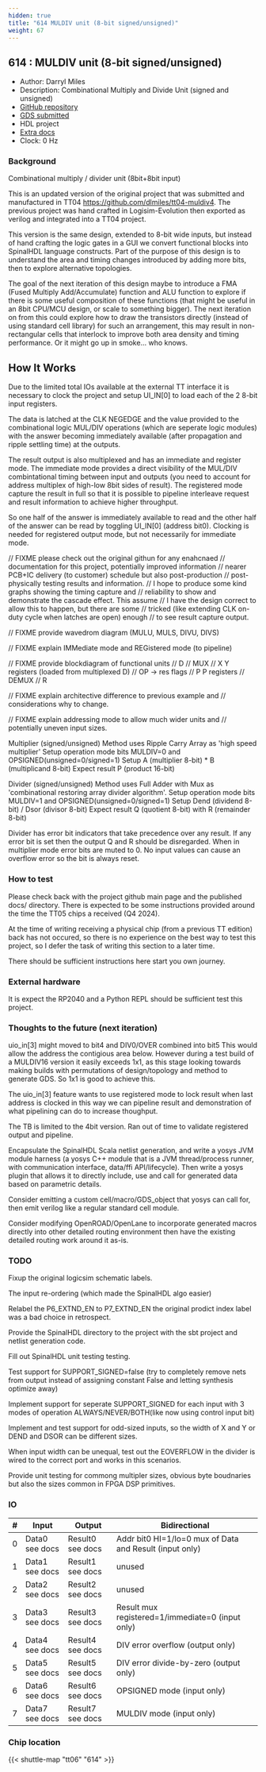 ```yaml
---
hidden: true
title: "614 MULDIV unit (8-bit signed/unsigned)"
weight: 67
---
```


## 614 : MULDIV unit (8-bit signed/unsigned)

* Author: Darryl Miles
* Description: Combinational Multiply and Divide Unit (signed and unsigned)
* [GitHub repository](https://github.com/dlmiles/tt06-muldiv8)
* [GDS submitted](https://github.com/dlmiles/tt06-muldiv8/actions/runs/8743393425)
* HDL project
* [Extra docs](None)
* Clock: 0 Hz

<!---

This file is used to generate your project datasheet. Please fill in the information below and delete any unused
sections.

You can also include images in this folder and reference them in the markdown. Each image must be less than
512 kb in size, and the combined size of all images must be less than 1 MB.
-->


### Background

Combinational multiply / divider unit (8bit+8bit input)

This is an updated version of the original project that was submitted and
manufactured in TT04 https://github.com/dlmiles/tt04-muldiv4.  The previous
project was hand crafted in Logisim-Evolution then exported as verilog and
integrated into a TT04 project.

This version is the same design, extended to 8-bit wide inputs, but instead
of hand crafting the logic gates in a GUI we convert functional blocks into
SpinalHDL language constructs.  Part of the purpose of this design is to
understand the area and timing changes introduced by adding more bits, then
to explore alternative topologies.

The goal of the next iteration of this design maybe to introduce a FMA
(Fused Multiply Add/Accumulate) function and ALU function to explore if
there is some useful composition of these functions (that might be useful
in an 8bit CPU/MCU design, or scale to something bigger).  The next
iteration on from this could explore how to draw the transistors directly
(instead of using standard cell library) for such an arrangement, this may
result in non-rectangular cells that interlock to improve both area density
and timing performance.  Or it might go up in smoke... who knows.

## How It Works

Due to the limited total IOs available at the external TT interface it is
necessary to clock the project and setup UI_IN[0] to load each of the 2
8-bit input registers.

The data is latched at the CLK NEGEDGE and the value provided to the
combinational logic MUL/DIV operations (which are seperate logic modules)
with the answer becoming immediately available (after propagation and
ripple settling time) at the outputs.

The result output is also multiplexed and has an immediate and register
mode.  The immediate mode provides a direct visibility of the MUL/DIV
combintational timing between input and outputs (you need to account for
address multiplex of high-low 8bit sides of result).  The registered mode
capture the result in full so that it is possible to pipeline interleave
request and result information to achieve higher throughput.

So one half of the answer is immediately available to read and the other
half of the answer can be read by toggling UI_IN[0] (address bit0).
Clocking is needed for registered output mode, but not necessarily for
immediate mode.

// FIXME please check out the original githun for any enahcnaed
// documentation for this project, potentially improved information
// nearer PCB+IC delivery (to customer) schedule but also post-production
// post-physically testing results and information.
// I hope to produce some kind graphs showing the timing capture and
// reliability to show and demonstrate the cascade effect.  This assume
// I have the design correct to allow this to happen, but there are some
// tricked (like extending CLK on-duty cycle when latches are open) enough
// to see result capture output.

// FIXME provide wavedrom diagram (MULU, MULS, DIVU, DIVS)

// FIXME explain IMMediate mode and REGistered mode (to pipeline)

// FIXME provide blockdiagram of functional units
//    D
//   MUX
//   X Y registers (loaded from multiplexed D)
//    OP -> res flags
//   P P registers
//  DEMUX
//    R

// FIXME explain architective difference to previous example and
// considerations why to change.

// FIXME explain addressing mode to allow much wider units and
//  potentially uneven input sizes.

Multiplier (signed/unsigned)
Method uses Ripple Carry Array as 'high speed multiplier'
Setup operation mode bits MULDIV=0 and OPSIGNED(unsigned=0/signed=1)
Setup A (multiplier 8-bit) * B (multiplicand 8-bit)
Expect result P (product 16-bit)

Divider (signed/unsigned)
Method uses Full Adder with Mux as 'combinational restoring array divider algorithm'.
Setup operation mode bits MULDIV=1 and OPSIGNED(unsigned=0/signed=1)
Setup Dend (dividend 8-bit) / Dsor (divisor 8-bit)
Expect result Q (quotient 8-bit) with R (remainder 8-bit)

Divider has error bit indicators that take precedence over any result.
If any error bit is set then the output Q and R should be disregarded.
When in multiplier mode error bits are muted to 0.
No input values can cause an overflow error so the bit is always reset.

### How to test

Please check back with the project github main page and the published
docs/ directory.  There is expected to be some instructions provided
around the time the TT05 chips a received (Q4 2024).

At the time of writing receiving a physical chip (from a previous TT
edition) back has not occured, so there is no experience on the best
way to test this project, so I defer the task of writing this section
to a later time.

There should be sufficient instructions here start you own journey.

### External hardware

It is expect the RP2040 and a Python REPL should be sufficient test this
project.

### Thoughts to the future (next iteration)

uio_in[3] might moved to bit4 and DIV0/OVER combined into bit5
This would allow the address the contigious area below.
However during a test build of a MULDIV16 version it easily exceeds 1x1, as
this stage looking towards making builds with permutations of
design/topology and method to generate GDS.  So 1x1 is good to achieve this.

The uio_in[3] feature wants to use registered mode to lock result when last address
is clocked in this way we can pipeline result and demonstration of what pipelining
can do to increase thoughput.

The TB is limited to the 4bit version.  Ran out of time to validate
registered output and pipeline.

Encapsulate the SpinalHDL Scala netlist generation, and write a yosys JVM
module harness (a yosys C++ module that is a JVM thread/process runner, with
communication interface, data/ffi API/lifecycle).  Then write a yosys plugin
that allows it to directly include, use and call for generated data based on
parametric details.

Consider emitting a custom cell/macro/GDS_object that yosys can call for,
then emit verilog like a regular standard cell module.

Consider modifying OpenROAD/OpenLane to incorporate generated macros
directly into other detailed routing environment then have the existing
detailed routing work around it as-is.

### TODO

Fixup the original logicsim schematic labels.

The input re-ordering (which made the SpinalHDL algo easier)

Relabel the P6_EXTND_EN to P7_EXTND_EN the original prodict index label was
a bad choice in retrospect.

Provide the SpinalHDL directory to the project with the sbt project and
netlist generation code.

Fill out SpinalHDL unit testing testing.

Test support for SUPPORT_SIGNED=false (try to completely remove nets from
output instead of assigning constant False and letting synthesis optimize
away)

Implement support for seperate SUPPORT_SIGNED for each input with 3 modes
of operation ALWAYS/NEVER/BOTH(like now using control input bit)

Implement and test support for odd-sized inputs, so the width of X and Y or
DEND and DSOR can be different sizes.

When input width can be unequal, test out the EOVERFLOW in the divider is
wired to the correct port and works in this scenarios.

Provide unit testing for commong multipler sizes, obvious byte boudnaries
but also the sizes common in FPGA DSP primitives.


### IO

| # | Input          | Output         | Bidirectional   |
| - | -------------- | -------------- | --------------- |
| 0 | Data0 see docs | Result0 see docs | Addr bit0 HI=1/lo=0 mux of Data and Result (input only) |
| 1 | Data1 see docs | Result1 see docs | unused |
| 2 | Data2 see docs | Result2 see docs | unused |
| 3 | Data3 see docs | Result3 see docs | Result mux registered=1/immediate=0 (input only) |
| 4 | Data4 see docs | Result4 see docs | DIV error overflow (output only) |
| 5 | Data5 see docs | Result5 see docs | DIV error divide-by-zero (output only) |
| 6 | Data6 see docs | Result6 see docs | OPSIGNED mode (input only) |
| 7 | Data7 see docs | Result7 see docs | MULDIV mode (input only) |

### Chip location

{{< shuttle-map "tt06" "614" >}}
